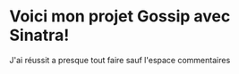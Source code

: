 # Voici mon projet Gossip avec Sinatra!

J'ai réussit a presque tout faire sauf l'espace commentaires
